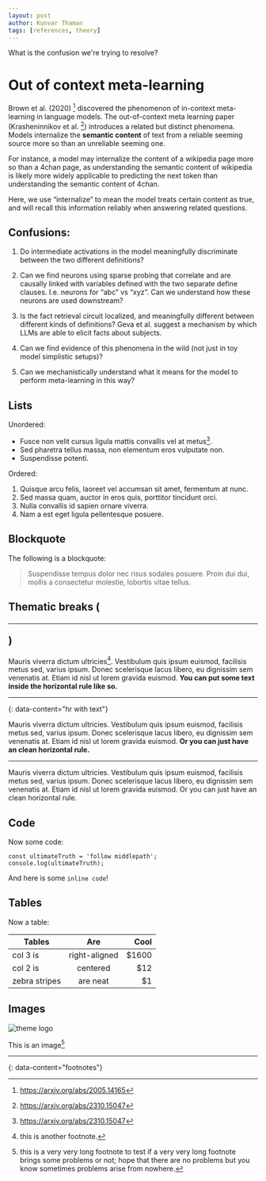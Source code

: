 ```yaml
---
layout: post
author: Kunvar Thaman
tags: [references, theory]
---
```


What is the confusion we're trying to resolve?

# Out of context meta-learning

Brown et al. (2020) [^1] discovered the phenomenon of in-context meta-learning in language models. The out-of-context meta learning paper (Krasheninnikov et al. [^2]) introduces a related but distinct phenomena. Models internalize the **semantic content** of text from a reliable seeming source more so than an unreliable seeming one.

For instance, a model may internalize the content of a wikipedia page more so than a 4chan page, as understanding the semantic content of wikipedia is likely more widely applicable to predicting the next token than understanding the semantic content of 4chan.

Here, we use “internalize” to mean the model treats certain content as true, and will recall this information reliably when answering related questions.


## Confusions: 
1. Do intermediate activations in the model meaningfully discriminate between the two different definitions?

2. Can we find neurons using sparse probing that correlate and are causally linked with variables defined with the two separate define clauses. I.e. neurons for “abc” vs “xyz”. Can we understand how these neurons are used downstream?

3. Is the fact retrieval circuit localized, and meaningfully different between different kinds of definitions? Geva et al. suggest a mechanism by which LLMs are able to elicit facts about subjects.

4. Can we find evidence of this phenomena in the wild (not just in toy model simplistic setups)?

5. Can we mechanistically understand what it means for the model to perform meta-learning in this way?
## Lists

Unordered:

- Fusce non velit cursus ligula mattis convallis vel at metus[^2].
- Sed pharetra tellus massa, non elementum eros vulputate non.
- Suspendisse potenti.

Ordered:

1. Quisque arcu felis, laoreet vel accumsan sit amet, fermentum at nunc.
2. Sed massa quam, auctor in eros quis, porttitor tincidunt orci.
3. Nulla convallis id sapien ornare viverra.
4. Nam a est eget ligula pellentesque posuere.

## Blockquote

The following is a blockquote:

> Suspendisse tempus dolor nec risus sodales posuere. Proin dui dui, mollis a consectetur molestie, lobortis vitae tellus.

## Thematic breaks (<hr>)

Mauris viverra dictum ultricies[^3]. Vestibulum quis ipsum euismod, facilisis metus sed, varius ipsum. Donec scelerisque lacus libero, eu dignissim sem venenatis at. Etiam id nisl ut lorem gravida euismod. **You can put some text inside the horizontal rule like so.**

---
{: data-content="hr with text"}

Mauris viverra dictum ultricies. Vestibulum quis ipsum euismod, facilisis metus sed, varius ipsum. Donec scelerisque lacus libero, eu dignissim sem venenatis at. Etiam id nisl ut lorem gravida euismod. **Or you can just have an clean horizontal rule.**

---

Mauris viverra dictum ultricies. Vestibulum quis ipsum euismod, facilisis metus sed, varius ipsum. Donec scelerisque lacus libero, eu dignissim sem venenatis at. Etiam id nisl ut lorem gravida euismod. Or you can just have an clean horizontal rule.

## Code

Now some code:

```
const ultimateTruth = 'follow middlepath';
console.log(ultimateTruth);
```

And here is some `inline code`!

## Tables

Now a table:

| Tables        | Are           | Cool  |
| ------------- |:-------------:| -----:|
| col 3 is      | right-aligned | $1600 |
| col 2 is      | centered      |   $12 |
| zebra stripes | are neat      |    $1 |

## Images

![theme logo](http://www.abhinavsaxena.com/images/abhinav.jpeg)

This is an image[^4]

---
{: data-content="footnotes"}

[^1]: https://arxiv.org/abs/2005.14165
[^2]: https://arxiv.org/abs/2310.15047 
[^3]: this is another footnote.
[^4]: this is a very very long footnote to test if a very very long footnote brings some problems or not; hope that there are no problems but you know sometimes problems arise from nowhere.
